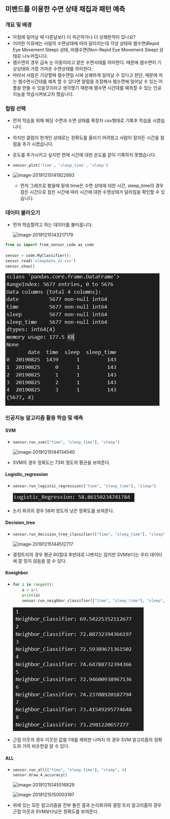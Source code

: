 ## 미밴드를 이용한 수면 상태 채집과 패턴 예측

### 개요 및 배경

- 아침에 일어날 때 다른날보다 더 피곤하거나 더 상쾌한적이 있나요?
- 이러한 이유에는 사람의 수면상태에 따라 달라지는데 각성 상태와 렘수면(Repid Eye Movement Sleep) 상태, 비렘수면(Non-Repid Eye Movement Sleep) 상태로 나누어집니다.
- 렘수면의 경우 급속 눈 이동이라고 얕은 수면사태를 의미한다. 때문에 렘수면이 기상상태와 가장 가까운 수면상태를 의미한다.
- 따라서 사람은 기상할때 렘수면일 시에 상쾌하게 일어날 수 있다고 판단, 때문에 저는 렘수면시간대를 예측 할 수 있다면 알람을 조정해서 렘수면에 일어날 수 있는 어플을 만들 수 있을것이라고 생각했기 때문에 렘수면 시간대를 예측할 수 있는 인공지능을 학습시켜보고자 했습니다.

### 컬럼 선택

- 먼저 학습을 위해 해당 수면과 수면 상태를 확장자 csv형태로 기록후 학습을 시켰습니다.

- 하지만 컬럼이 한개인 상태로는 정확도를 올리기 어려웠고 사람이 잠이든 시간을 컬럼을 추가 시켰습니다.

- 온도를 추가시키고 싶지만 현재 시간에 대한 온도를 같이 기록하지 못했습니다.

- ```python
  sensor.plot('time', 'sleep_time', 'sleep')
  ```

- ![image-20191215141922693](./images/image-20191215141922693.png)

  - 먼저 그래프로 봤을때 밑에 time은 수면 상태에 대한 시간, sleep_time의 경우 잠든 시간으로 잠든 시간에 따라 시간에 대한 수명상태가 달라짐을 확인할 수 있습니다.

### 데이터 불러오기

- 먼저 학습할려고 하는 데이터를 불러옵니다.

  ![image-20191215143217179](./images/image-20191215143217179.png)

```python
from ai import from_sensor_code as code

sensor = code.MyClassifier();
sensor.read('sleepdata_v2.csv')
sensor.show()
```

![image-20191215143407545](./images/image-20191215143407545.png)

### 인공지능 알고리즘 활용 학습 및 예측

#### SVM

- ```python
  sensor.run_svm(["time", "sleep_time"], "sleep")
  ```

  ![image-20191215144134540](./images/image-20191215144134540.png)

- SVM의 경우 정확도는 73퍼 정도의 평균을 보여준다.

#### Logistic_regression

- ```python
  sensor.run_logistic_regression(["time", "sleep_time"], "sleep")
  ```

  ![image-20191215144341908](./images/image-20191215144341908.png)

- 논리 회귀의 경우 58퍼 정도의 낮은 정확도를 보여준다.

#### Decision_tree

- ```python
  sensor.run_decision_tree_classifier(["time", "sleep_time"], "sleep")
  ```

  ![image-20191215144512717](./images/image-20191215144512717.png)

- 결정트리의 경우 평균 60점대 후반대로 나쁘지는 않지만 SVM보다는 우리 데이터에 잘 맞지 않음을 알 수 있다.

#### Kneighbor

- ```python
  for i in range(8):
      a = i+1
      print(a)
      sensor.run_neighbor_classifier(["time", "sleep_time"], "sleep", a)
  ```

  ![image-20191215145115424](./images/image-20191215145115424.png)

- 근접 이웃의 경우 이웃된 값을 1개를 제외한 나머지 의 경우 SVM 알고리즘의 정확도와 거의 비슷한걸 알 수 있다.

#### ALL

- ```python
  sensor.run_all(["time", "sleep_time"], "sleep", 4)
  sensor.draw_4_accuracy()
  ```

  ![image-20191215145516829](./images/image-20191215145516829.png)

  ![image-20191215150003197](./images/image-20191215150003197.png)

- 위에 있는 모든 알고리즘을 전부 돌린 결과 논리회귀와 결정 트리 알고리즘의 경우 근접 이웃과 SVM보다낮은 정확도를 보여준다.
